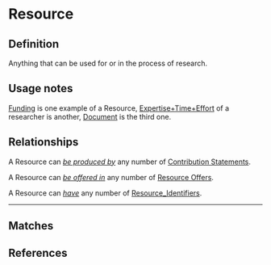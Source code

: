 # Resource

## Definition
Anything that can be used for or in the process of research.

## Usage notes
[Funding](../entities/Funding.md) is one example of a Resource, 
[Expertise+Time+Effort](../entities/Expertise_and_Time_and_Effort.md) of a researcher is another, 
[Document](../entities/Document.md) is the third one. 

## Relationships
<a name="rel__produced-by">A Resource can *[be produced by](../entities/Contribution_Statement.md#user-content-rel__resource)* any number of [Contribution Statements](../entities/Contribution_Statement.md).</a>

<a name="rel__is-offered-in">A Resource can *[be offered in](../entities/Resource_Offer.md#user-content-rel__resource)* any number of [Resource Offers](../entities/Resource_Offer.md).</a>

<a name="rel__has-identifier">A Resource can *[have](../entities/Resource_Identifier.md#user-content-rel__is-assigned-to)* any number of [Resource_Identifiers](../entities/Resource_Identifier.md).</a>

---
## Matches


## References
